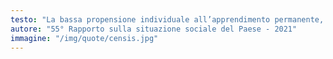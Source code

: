 ```yaml
---
testo: "La bassa propensione individuale all’apprendimento permanente, le insufficienti opportunità offerte dal sistema educativo e una formazione sul lavoro ancora non entrata nel Dna delle imprese italiane, soprattutto se piccole e medie, collocano l’Italia in una posizione di retroguardia anche in merito alla manutenzione delle competenze."
autore: "55° Rapporto sulla situazione sociale del Paese - 2021"
immagine: "/img/quote/censis.jpg"
---
```

